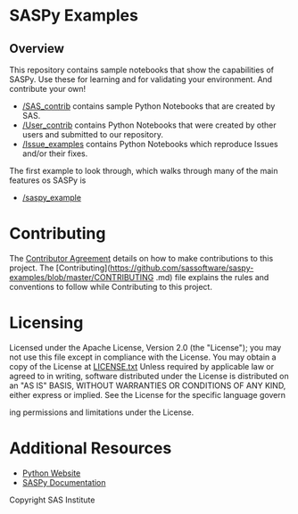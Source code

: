 # SASPy Examples
## Overview
This repository contains sample notebooks that show the capabilities of SASPy.  Use these for learning and for validating your environment.  And contribute your own!
- [/SAS_contrib](https://github.com/sassoftware/saspy-examples/tree/master/SAS_contrib) contains sample Python Notebooks that are created by SAS. 
- [/User_contrib](https://github.com/sassoftware/saspy-examples/tree/master/User_contrib) contains Python Notebooks that were created by other users and submitted to our repository. 
- [/Issue_examples](https://github.com/sassoftware/saspy-examples/tree/master/Issue_examples) contains Python Notebooks which reproduce Issues and/or their fixes.

The first example to look through, which walks through many of the main features os SASPy is
- [/saspy_example](https://github.com/sassoftware/saspy-examples/blob/master/SAS_contrib/saspy_example_github.ipynb)

# Contributing
The [Contributor Agreement](https://github.com/sassoftware/saspy-examples/blob/master/ContributorAgreement.txt) details on how to make contributions to this project. The [Contributing](https://github.com/sassoftware/saspy-examples/blob/master/CONTRIBUTING
.md) file explains the rules and conventions to follow while Contributing to this project. 

# Licensing
Licensed under the Apache License, Version 2.0 (the "License"); you may not use this file except in compliance with the License. You may obtain a copy of the License at [LICENSE.txt](https://github.com/sassoftware/saspy-examples/blob/master/LICENSE)
Unless required by applicable law or agreed to in writing, software distributed under the License is distributed on an "AS IS" BASIS, WITHOUT WARRANTIES OR CONDITIONS OF ANY KIND, either express or implied. See the License for the specific language govern

ing permissions and limitations under the License.

# Additional Resources
- [Python Website](http://www.python.org/) 
- [SASPy Documentation](https://sassoftware.github.io/saspy/)



Copyright SAS Institute
